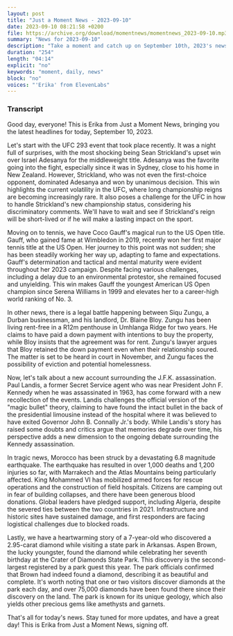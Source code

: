 ```yaml
---
layout: post
title: "Just a Moment News - 2023-09-10"
date: 2023-09-10 08:21:58 +0200
file: https://archive.org/download/momentnews/momentnews_2023-09-10.mp3
summary: "News for 2023-09-10"
description: "Take a moment and catch up on September 10th, 2023's news."
duration: "254"
length: "04:14"
explicit: "no"
keywords: "moment, daily, news"
block: "no"
voices: "'Erika' from ElevenLabs"
---
```


### Transcript

Good day, everyone! This is Erika from Just a Moment News, bringing you the latest headlines for today, September 10, 2023.

Let's start with the UFC 293 event that took place recently. It was a night full of surprises, with the most shocking being Sean Strickland's upset win over Israel Adesanya for the middleweight title. Adesanya was the favorite going into the fight, especially since it was in Sydney, close to his home in New Zealand. However, Strickland, who was not even the first-choice opponent, dominated Adesanya and won by unanimous decision. This win highlights the current volatility in the UFC, where long championship reigns are becoming increasingly rare. It also poses a challenge for the UFC in how to handle Strickland's new championship status, considering his discriminatory comments. We'll have to wait and see if Strickland's reign will be short-lived or if he will make a lasting impact on the sport.

Moving on to tennis, we have Coco Gauff's magical run to the US Open title. Gauff, who gained fame at Wimbledon in 2019, recently won her first major tennis title at the US Open. Her journey to this point was not sudden; she has been steadily working her way up, adapting to fame and expectations. Gauff's determination and tactical and mental maturity were evident throughout her 2023 campaign. Despite facing various challenges, including a delay due to an environmental protestor, she remained focused and unyielding. This win makes Gauff the youngest American US Open champion since Serena Williams in 1999 and elevates her to a career-high world ranking of No. 3.

In other news, there is a legal battle happening between Siqu Zungu, a Durban businessman, and his landlord, Dr. Blaine Bloy. Zungu has been living rent-free in a R12m penthouse in Umhlanga Ridge for two years. He claims to have paid a down payment with intentions to buy the property, while Bloy insists that the agreement was for rent. Zungu's lawyer argues that Bloy retained the down payment even when their relationship soured. The matter is set to be heard in court in November, and Zungu faces the possibility of eviction and potential homelessness.

Now, let's talk about a new account surrounding the J.F.K. assassination. Paul Landis, a former Secret Service agent who was near President John F. Kennedy when he was assassinated in 1963, has come forward with a new recollection of the events. Landis challenges the official version of the "magic bullet" theory, claiming to have found the intact bullet in the back of the presidential limousine instead of the hospital where it was believed to have exited Governor John B. Connally Jr.'s body. While Landis's story has raised some doubts and critics argue that memories degrade over time, his perspective adds a new dimension to the ongoing debate surrounding the Kennedy assassination.

In tragic news, Morocco has been struck by a devastating 6.8 magnitude earthquake. The earthquake has resulted in over 1,000 deaths and 1,200 injuries so far, with Marrakech and the Atlas Mountains being particularly affected. King Mohammed VI has mobilized armed forces for rescue operations and the construction of field hospitals. Citizens are camping out in fear of building collapses, and there have been generous blood donations. Global leaders have pledged support, including Algeria, despite the severed ties between the two countries in 2021. Infrastructure and historic sites have sustained damage, and first responders are facing logistical challenges due to blocked roads.

Lastly, we have a heartwarming story of a 7-year-old who discovered a 2.95-carat diamond while visiting a state park in Arkansas. Aspen Brown, the lucky youngster, found the diamond while celebrating her seventh birthday at the Crater of Diamonds State Park. This discovery is the second-largest registered by a park guest this year. The park officials confirmed that Brown had indeed found a diamond, describing it as beautiful and complete. It's worth noting that one or two visitors discover diamonds at the park each day, and over 75,000 diamonds have been found there since their discovery on the land. The park is known for its unique geology, which also yields other precious gems like amethysts and garnets.

That's all for today's news. Stay tuned for more updates, and have a great day! This is Erika from Just a Moment News, signing off.
